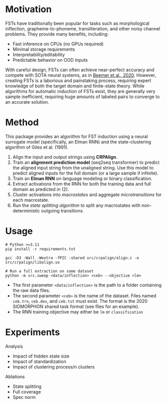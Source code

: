 # Motivation
FSTs have traditionally been popular for tasks such as morphological inflection, grapheme-to-phoneme, transliteration, and other noisy channel problems. They provide many benefits, including:
- Fast inference on CPUs (no GPUs required)
- Minimal storage requirements
- Interpretability/editability
- Predictable behavior on OOD inputs

With careful design, FSTs can often achieve near-perfect accuracy and compete with SOTA neural systems, as in [Beemer et al., 2020](https://aclanthology.org/2020.sigmorphon-1.18.pdf). However, creating FSTs is a laborious and painstaking process, requiring expert knowledge of both the target domain and finite-state theory. While algorithms for automatic induction of FSTs exist, they are generally very sample inefficient, requiring huge amounts of labeled pairs to converge to an accurate solution.

# Method
This package provides an algorithm for FST induction using a neural surrogate model (specifically, an Elman RNN) and the state-clustering algorithm of Giles et al. (1991).

1. Align the input and output strings using **CRPAlign**.
2. Train an **alignment prediction model** (seq2seq transformer) to predict the aligned input string from the unaligned string. Use this model to predict aligned inputs for the full domain (or a large sample if infinite).
3. Train an **Elman RNN** on language modeling or binary classification.
4. Extract activations from the RNN for both the training data and full domain as predicted in (2).
5. Cluster activations into *macrostates* and aggregate *microtransitions* for each macrostate.
6. Run the *state splitting algorithm* to split any macrostates with non-deterministic outgoing transitions.

# Usage
```shell
# Python >=3.11
pip install -r requirements.txt

gcc -O3 -Wall -Wextra -fPIC -shared src/crpalign/align.c -o src/crpalign/libalign.so

# Run a full extraction on some dataset
python -m src.sweep <data/inflection> <ceb> --objective <lm>
```

- The first parameter `<data/inflection>` is the path to a folder containing the raw data files.
- The second parameter `<ceb>` is the name of the dataset. Files named `ceb.trn`, `ceb.dev`, and `ceb.tst` must exist. The format is the 2020 SIGMORPHON shared task format (see files for an example).
- The RNN training objective may either be `lm` or `classification`


# Experiments

Analysis
- Impact of hidden state size
- Impact of standardization
- Impact of clustering process/n clusters

Ablations
- State splitting
- Full coverage
- Spec norm
